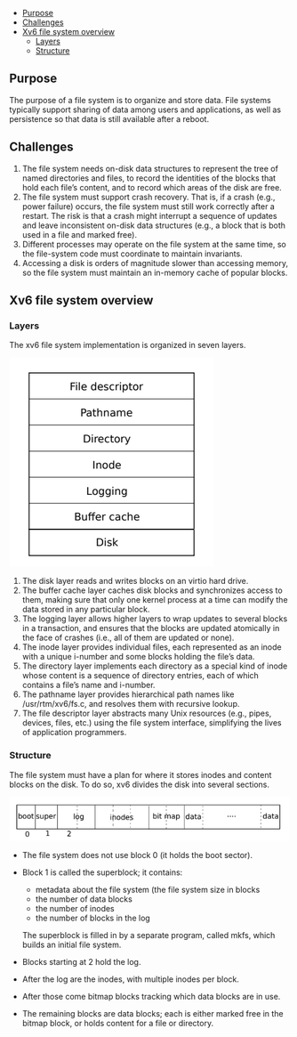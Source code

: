 - [Purpose](#purpose)
- [Challenges](#challenges)
- [Xv6 file system overview](#xv6-file-system-overview)
  - [Layers](#layers)
  - [Structure](#structure)

## Purpose

The purpose of a file system is to organize and store data. File systems typically support sharing of data among users and applications, as well as persistence so that data is still available after a reboot.

## Challenges

1. The file system needs on-disk data structures to represent the tree of named directories and files, to record the identities of the blocks that hold each file’s content, and to record which areas of the disk are free. 
2. The file system must support crash recovery. That is, if a crash (e.g., power failure) occurs, the file system must still work correctly after a restart. The risk is that a crash might interrupt a sequence of updates and leave inconsistent on-disk data structures (e.g., a block that is both used in a file and marked free). 
3. Different processes may operate on the file system at the same time, so the file-system code must coordinate to maintain invariants. 
4. Accessing a disk is orders of magnitude slower than accessing memory, so the file system must maintain an in-memory cache of popular blocks.

## Xv6 file system overview

### Layers

The xv6 file system implementation is organized in seven layers.

![layer](.\pic\layers_of_file_system.png)

1. The disk layer reads and writes blocks on an virtio hard drive. 
2. The buffer cache layer caches disk blocks and synchronizes access to them, making sure that only one kernel process at a time can modify the data stored in any particular block. 
3. The logging layer allows higher layers to wrap updates to several blocks in a transaction, and ensures that the blocks are updated atomically in the face of crashes (i.e., all of them are updated or none).
4. The inode layer provides individual files, each represented as an inode with a unique i-number and some blocks holding the file’s data. 
5. The directory layer implements each directory as a special kind of inode whose content is a sequence of directory entries, each of which contains a file’s name and i-number. 
6. The pathname layer provides hierarchical path names like /usr/rtm/xv6/fs.c, and resolves them with recursive lookup. 
7. The file descriptor layer abstracts many Unix resources (e.g., pipes, devices, files, etc.) using the file system interface, simplifying the lives of application programmers.

### Structure

The file system must have a plan for where it stores inodes and content blocks on the disk. To do so, xv6 divides the disk into several sections.

![structure](.\pic\structure_of_file_system.png)

- The file system does not use block 0 (it holds the boot sector). 

- Block 1 is called the superblock; it contains:

  - metadata about the file system (the file system size in blocks
  - the number of data blocks
  - the number of inodes
  - the number of blocks in the log

  The superblock is filled in by a separate program, called mkfs, which builds an initial file system.

- Blocks starting at 2 hold the log. 

- After the log are the inodes, with multiple inodes per block. 

- After those come bitmap blocks tracking which data blocks are in use. 

- The remaining blocks are data blocks; each is either marked free in the bitmap block, or holds content for a file or directory. 